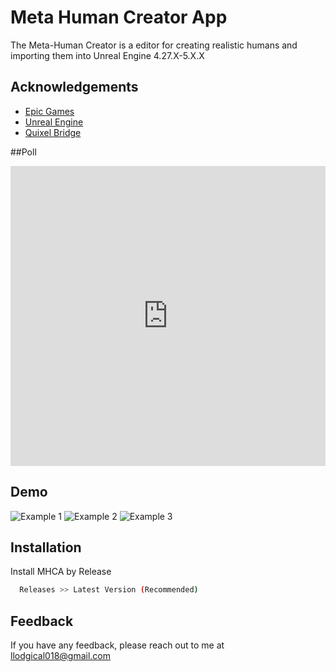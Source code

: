 
# Meta Human Creator App

The Meta-Human Creator is a editor for creating realistic humans and importing them into Unreal Engine 4.27.X-5.X.X



## Acknowledgements

 - [Epic Games](https://www.epicgames.com)
 - [Unreal Engine](https://unrealengine.com)
 - [Quixel Bridge](https://www.quixel.com)

##Poll

<iframe width="640px" height="480px" src="https://forms.microsoft.com/Pages/ResponsePage.aspx?id=DQSIkWdsW0yxEjajBLZtrQAAAAAAAAAAAAN__h1rpTlUNkUwQjRTREtZODNYOUdLTEpSMlM3VEpLTi4u&embed=true" frameborder="0" marginwidth="0" marginheight="0" style="border: none; max-width:100%; max-height:100vh" allowfullscreen webkitallowfullscreen mozallowfullscreen msallowfullscreen> </iframe>

## Demo

![Example 1](https://github.com/Physix-Physix/Meta-Human-Creator/blob/main/Example1.gif) ![Example 2](https://github.com/Physix-Physix/Meta-Human-Creator/blob/main/Example2.gif) ![Example 3](https://github.com/Physix-Physix/Meta-Human-Creator/blob/main/Example3.gif)


## Installation

Install MHCA by Release

```bash
  Releases >> Latest Version (Recommended)
```
    
## Feedback

If you have any feedback, please reach out to me at llodgical018@gmail.com

